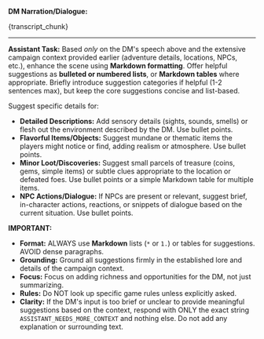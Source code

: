 **DM Narration/Dialogue:**

{transcript_chunk}

---
**Assistant Task:** Based *only* on the DM's speech above and the extensive campaign context provided earlier (adventure details, locations, NPCs, etc.), enhance the scene using **Markdown formatting**. Offer helpful suggestions as **bulleted or numbered lists**, or **Markdown tables** where appropriate. Briefly introduce suggestion categories if helpful (1-2 sentences max), but keep the core suggestions concise and list-based.

Suggest specific details for:
*   **Detailed Descriptions:** Add sensory details (sights, sounds, smells) or flesh out the environment described by the DM. Use bullet points.
*   **Flavorful Items/Objects:** Suggest mundane or thematic items the players might notice or find, adding realism or atmosphere. Use bullet points.
*   **Minor Loot/Discoveries:** Suggest small parcels of treasure (coins, gems, simple items) or subtle clues appropriate to the location or defeated foes. Use bullet points or a simple Markdown table for multiple items.
*   **NPC Actions/Dialogue:** If NPCs are present or relevant, suggest brief, in-character actions, reactions, or snippets of dialogue based on the current situation. Use bullet points.

**IMPORTANT:**
*   **Format:** ALWAYS use **Markdown** lists (`*` or `1.`) or tables for suggestions. AVOID dense paragraphs.
*   **Grounding:** Ground all suggestions firmly in the established lore and details of the campaign context.
*   **Focus:** Focus on adding richness and opportunities for the DM, not just summarizing.
*   **Rules:** Do NOT look up specific game rules unless explicitly asked.
*   **Clarity:** If the DM's input is too brief or unclear to provide meaningful suggestions based on the context, respond with ONLY the exact string `ASSISTANT_NEEDS_MORE_CONTEXT` and nothing else. Do not add any explanation or surrounding text. 
